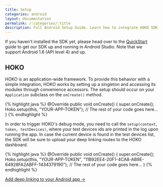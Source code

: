 ```yaml
---
title: Setup
categories: android
layout: documentation
permalink: /:categories/:title
description: Full Android Setup Guide. Learn how to integrate HOKO SDK in your app.
---
```


If you haven't installed the SDK yet, please head over to the [QuickStart](/quickstart/android) guide to get our SDK up and running in Android Studio. Note that we support Android 1.6 (API level 4) and up.

## HOKO

HOKO is an application-wide framework. To provide this behavior with a simple integration, HOKO works by setting up a singleton and accessing its modules through convenience accessors. The setup should occur on your `Application` subclass on the `onCreate()` method.

{% highlight java %}
@Override
public void onCreate() {
  super.onCreate();
  Hoko.setup(this, "YOUR-APP-TOKEN");
  // The rest of your code goes here...
}
{% endhighlight %}


In order to trigger HOKO's debug mode, you need to call the `setup(context, token, testDevices)`, where your test devices ids are printed in the log upon running the app. In case the current device is found in the test devices list, the SDK will be sure to upload your deep linking routes to the HOKO dashboard.

{% highlight java %}
@Override
public void onCreate() {
  super.onCreate();
  Hoko.setup(this, "YOUR-APP-TOKEN", "11B92EE4-20F1-4CA8-AB9E-64928FA2ABFF-1434379190");
  // The rest of your code goes here...
}
{% endhighlight %}

<a href="http://support.hokolinks.com/android/android-deeplinking/" class="btn-next">Add deep linking to your Android app &#8594;</a>

